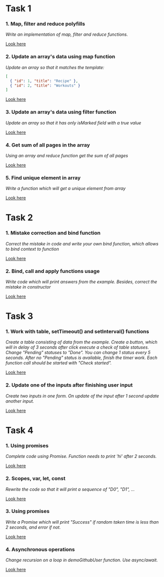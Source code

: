 # Task 1
<h3>1. Map, filter and reduce polyfills</h3>

*Write an implementation of map, filter and reduce functions.*

[Look here](https://codepen.io/viktor_sha/pen/gOWLRwK)
   
<h3>2. Update an array's data using map function</h3> 

*Update an array so that it matches the template:* 
```json
[
  { "id": 1, "title": "Recipe" },
  { "id": 2, "title": "Workouts" }
]
```
   
[Look here](https://codepen.io/viktor_sha/pen/bGWBRgO)
   
<h3>3. Update an array's data using filter function</h3>

*Update an array so that it has only isMarked field with a true value*
   
[Look here](https://codepen.io/viktor_sha/pen/rNmWwmx)

<h3>4. Get sum of all pages in the array</h3>

*Using an array and reduce function get the sum of all pages*

[Look here](https://codepen.io/viktor_sha/pen/ExmNXXg)

<h3>5. Find unique element in array</h3>

*Write a function which will get a unique element from array*

[Look here](https://codepen.io/viktor_sha/pen/QWvGggR)

# Task 2

<h3>1. Mistake correction and bind function</h3>

*Correct the mistake in code and write your own bind function, which allows to bind context to function*

[Look here](https://codepen.io/viktor_sha/pen/PombvxK)

<h3>2. Bind, call and apply functions usage</h3>

*Write code which will print answers from the example. Besides, correct the mistake in constructor*

[Look here](https://codepen.io/viktor_sha/pen/LYyboMG)

# Task 3

<h3>1. Work with table, setTimeout() and setInterval() functions </h3>

*Create a table consisting of data from the example. Create a button, which will 
in delay of 3 seconds after click execute a check of table statuses. 
Change "Pending" statuses to "Done". You can change 1 status every 5 seconds. 
After no "Pending" status is available, finish the timer work. 
Each function call should be started with "Check started".*

[Look here](https://codepen.io/viktor_sha/pen/xxdgxJq)

<h3>2. Update one of the inputs after finishing user input </h3>

*Create two inputs in one form. On update of the input after 1 second update another input.*

[Look here](https://codepen.io/viktor_sha/pen/QWvdWVX)

# Task 4

<h3> 1. Using promises</h3>

*Complete code using Promise. Function needs to print 'hi' after 2 seconds.*

[Look here](https://codepen.io/viktor_sha/pen/RwVKywB)

<h3>2. Scopes, var, let, const</h3>

*Rewrite the code so that it will print a sequence of "D0", "D1", ...*

[Look here](https://codepen.io/viktor_sha/pen/QWvdrwL)

<h3> 3. Using promises</h3>

*Write a Promise which will print "Success" if random taken time is less than 2 seconds, and error if not.*

[Look here](https://codepen.io/viktor_sha/pen/xxdgjbr)

<h3> 4. Asynchronous operations</h3>

*Change recursion on a loop in demoGithubUser function. Use async/await.*

[Look here](https://codepen.io/viktor_sha/pen/bGWgMNy)


